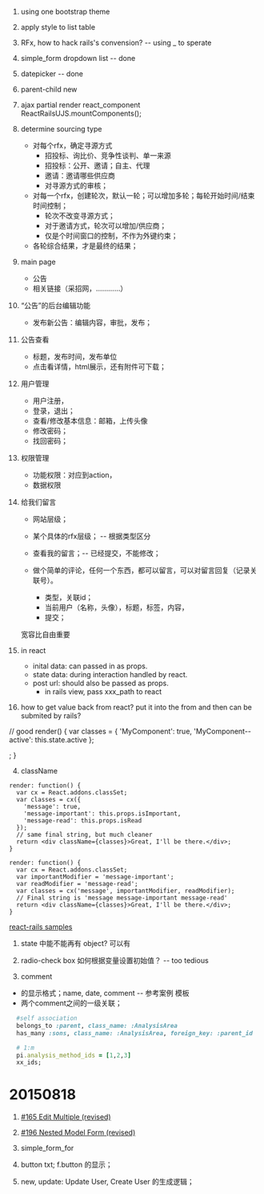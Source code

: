 1. using one bootstrap theme
2. apply style to list table
3. RFx, how to hack rails's convension? -- using _ to sperate
4. simple_form dropdown list -- done
5. datepicker -- done
6. parent-child new
7. ajax partial render react_component ReactRailsUJS.mountComponents();

7. determine sourcing type
    + 对每个rfx，确定寻源方式
        + 招投标、询比价、竞争性谈判、单一来源
        + 招投标：公开、邀请；自主、代理
        + 邀请：邀请哪些供应商
        + 对寻源方式的审核；
    + 对每一个rfx，创建轮次，默认一轮；可以增加多轮；每轮开始时间/结束时间控制；
        + 轮次不改变寻源方式；
        + 对于邀请方式，轮次可以增加/供应商；
        + 仅是个时间窗口的控制，不作为外键约束；
    + 各轮综合结果，才是最终的结果；


1. main page
    + 公告
    + 相关链接（采招网，…………）

2. “公告”的后台编辑功能
    + 发布新公告：编辑内容，审批，发布；

3. 公告查看
    + 标题，发布时间，发布单位
    + 点击看详情，html展示，还有附件可下载；

4. 用户管理
    + 用户注册，
    + 登录，退出；
    + 查看/修改基本信息：邮箱，上传头像
    + 修改密码；
    + 找回密码；


5. 权限管理
    + 功能权限：对应到action，
    + 数据权限

6. 给我们留言
    + 网站层级；
    + 某个具体的rfx层级； -- 根据类型区分
    + 查看我的留言；-- 已经提交，不能修改；

    + 做个简单的评论，任何一个东西，都可以留言，可以对留言回复（记录关联号）。
        + 类型，关联id；
        + 当前用户（名称，头像），标题，标签，内容，
        + 提交；


    宽容比自由重要



2. in react
    + inital data: can passed in as props.
    + state data: during interaction handled by react.
    + post url: should also be passed as props.
        + in rails view, pass xxx_path to react


3. how to get value back from react?  put it into the from and then can be submited by rails?

// good
render() {
  var classes = {
    'MyComponent': true,
    'MyComponent--active': this.state.active
  };

  <div className={classNames(classes)} />;
}

4. className

```
render: function() {
  var cx = React.addons.classSet;
  var classes = cx({
    'message': true,
    'message-important': this.props.isImportant,
    'message-read': this.props.isRead
  });
  // same final string, but much cleaner
  return <div className={classes}>Great, I'll be there.</div>;
}

render: function() {
  var cx = React.addons.classSet;
  var importantModifier = 'message-important';
  var readModifier = 'message-read';
  var classes = cx('message', importantModifier, readModifier);
  // Final string is 'message message-important message-read'
  return <div className={classes}>Great, I'll be there.</div>;
}
```

[react-rails samples](http://codeloveandboards.com/blog/2014/09/10/rails-and-react-ii-a-real-use-case/)


1. state 中能不能再有 object? 可以有
2. radio-check box 如何根据变量设置初始值？ -- too tedious

1. comment
  + 的显示格式；name, date, comment -- 参考案例 模板
  + 两个comment之间的一级关联；



``` ruby
  #self association
  belongs_to :parent, class_name: :AnalysisArea
  has_many :sons, class_name: :AnalysisArea, foreign_key: :parent_id

  # 1:m
  pi.analysis_method_ids = [1,2,3]
  xx_ids;
```


# 20150818
1. [#165 Edit Multiple (revised)](http://railscasts.com/episodes/165-edit-multiple-revised?view=asciicast)

2. [#196 Nested Model Form (revised)](http://railscasts.com/episodes/196-nested-model-form-revised)


1. simple_form_for
  1. button txt; f.button 的显示；
  2. new, update: Update User, Create User 的生成逻辑；